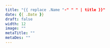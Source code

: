 ```yaml
---
title: "{{ replace .Name "-" " " | title }}"
date: {{ .Date }}
draft: false
width: 12
image: ""
metaTitle: ""
metaDes: ""
---
```


